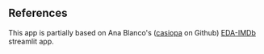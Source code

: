 References
-----------
This app is partially based on Ana Blanco's ([casiopa](https://github.com/casiopa) on Github) [EDA-IMDb](https://share.streamlit.io/casiopa/eda-imdb/main/src/utils/streamlit/EDA_IMDb_main.py) streamlit app.
